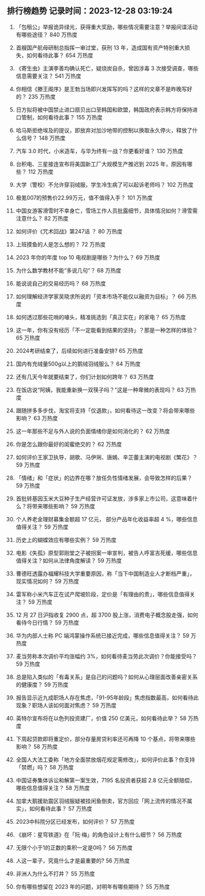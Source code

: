
## 排行榜趋势 记录时间：2023-12-28 03:19:24
  
  1. 「包租公」举报诡异绿光，获得重大奖励，哪些情况需要注意？举报间谍活动有哪些途径？ 840 万热度
    
  2. 首艘国产航母研制总指挥一审过堂，获刑 13 年，造成国有资产特别重大损失，如何看待此事？ 654 万热度
    
  3. 《寄生虫》主演李善均确认死亡，疑烧炭自杀，曾因涉毒 3 次接受调查，哪些信息需要关注？ 541 万热度
    
  4. 你相信《滕王阁序》是王勃当场即兴发挥写的吗？这样的文章不是昨晚写好的？ 235 万热度
    
  5. 日方拟将被中国禁止进口扇贝出口至韩国和欧盟，韩国政府表示韩方将保持进口管制，如何看待此事？ 155 万热度
    
  6. 哈马斯拒绝埃及的提议，即放弃对加沙地带的控制以换取永久停火，释放了什么信号？ 148 万热度
    
  7. 汽车 3.0 时代，小米造车，与华为终有一战？你更看好谁？ 130 万热度
    
  8. 台积电、三星接连宣布将美国新工厂大规模生产推迟到 2025 年，原因有哪些？ 112 万热度
    
  9. 大学（警校）不允许穿羽绒服，学生冷生病了可以起诉老师吗？ 102 万热度
    
  10. 极氪007的预售价22.99万元，值不值得入手？ 101 万热度
    
  11. 中国女游客滑雪时不幸身亡，雪场工作人员批露细节，具体情况如何？滑雪需注意什么？ 82 万热度
    
  12. 如何评价《咒术回战》第247话 ？ 80 万热度
    
  13. 上班摸鱼的人是怎么想的？ 72 万热度
    
  14. 2023 年你的年度 top 10 电视剧是哪些？为什么？ 69 万热度
    
  15. 为什么数学教材不能“多说几句”？ 68 万热度
    
  16. 能说说自己的交易经历吗？ 68 万热度
    
  17. 如何理解经济学家吴晓求所说的「资本市场不能仅以融资为目标」？ 66 万热度
    
  18. 如何透过那些花哨的噱头，精准挑选到「真正实在」的家电？ 65 万热度
    
  19. 这一年，你有没有经历「不一定能看到结果的坚持」？那是一种怎样的体验？ 65 万热度
    
  20. 2024考研结束了，后续如何进行准备安排? 65 万热度
    
  21. 国内有充绒量500g以上的鹅绒羽绒服么？ 64 万热度
    
  22. 还有几天今年就要结束了，你们计划如何跨年？ 63 万热度
    
  23. 在饭店说“阿姨，我能重新换一双筷子吗？”这是一种卑微的表现吗？ 63 万热度
    
  24. 跟随拼多多步伐，淘宝将支持「仅退款」，如何看待这一改变？将会带来哪些影响？ 63 万热度
    
  25. 这一年那些不足与外人说的负面情绪你是如何消化的？ 62 万热度
    
  26. 你是怎么跟你最好的闺蜜绝交的？ 62 万热度
    
  27. 如何评价王家卫执导，胡歌、马伊琍、唐嫣、辛芷蕾主演的电视剧《繁花》？ 59 万热度
    
  28. 「情绪」和「症状」的边界在哪？放任负性情绪发展，会导致怎样的后果？ 59 万热度
    
  29. 首批转基因玉米大豆种子生产经营许可证发放，涉多家上市公司，这意味着什么？将带来哪些影响？ 59 万热度
    
  30. 个人养老金理财募集金额超 17 亿元， 部分产品年化收益率超 4 %，哪些信息值得关注？ 59 万热度
    
  31. 历史上的蝴蝶效应有哪些实例？ 59 万热度
    
  32. 电影《失孤》原型郭刚堂之子被拐案一审宣判，被告人呼富吉死缓，哪些信息值得关注？如何从法律角度解读？ 59 万热度
    
  33. 曹德旺透露办福耀科技大学重要原因，称「当下中国制造业人才断档严重」，现实情况如何？ 59 万热度
    
  34. 雷军称小米汽车正在试产爬坡阶段，定价是「有理由的贵」，哪些信息值得关注？ 59 万热度
    
  35. 12 月 27 日沪指收复 2900 点，超 3700 股上涨，消费电子概念股走强，如何看待今日行情？ 59 万热度
    
  36. 华为内部人士称 PC 端鸿蒙操作系统已接近完成，哪些信息值得关注？ 59 万热度
    
  37. 麦当劳称本次调价平均涨幅约 3%，如何看待麦当劳此次调价？你能接受吗？ 59 万热度
    
  38. 总是陷入类似的「有毒关系」是自己的问题吗？如何从心理层面改善亲密关系的健康度？ 59 万热度
    
  39. 报告显示近九成职场人存在焦虑，「91-95年龄段」焦虑指数最高，如何看待此现象？职场人该如何面对焦虑？ 59 万热度
    
  40. 英特尔宣布将在以色列投资建厂，价值 250 亿美元，如何看待此举？ 58 万热度
    
  41. 下周起贷款即将重定价，部分存量房贷利率还可再降 10 个基点，将带来哪些影响？ 58 万热度
    
  42. 全国人大法工委称「地方全面禁放烟花规定需修改」，如何评价此事？你支持「禁燃」吗？ 58 万热度
    
  43. 中国证券集体诉讼和解第一案生效，7195 名投资者获超 2.8 亿元全额赔偿，哪些信息值得关注？ 58 万热度
    
  44. 加拿大鹅援助震区羽绒服疑被挂闲鱼倒卖，官方回应「网上流传的情况不属实」，如何看待此事？ 57 万热度
    
  45. 2023中科院分区已经发布，如何评价？ 57 万热度
    
  46. 《崩坏：星穹铁道》在「阮·梅」的角色设计上有什么细节？ 56 万热度
    
  47. 无限个小于1的正数的乘积一定是0吗？ 56 万热度
    
  48. 人这一辈子，究竟什么才是最重要的? 56 万热度
    
  49. 非洲人为什么不打井？ 55 万热度
    
  50. 你有哪些想留在 2023 年的问题，对明年有哪些期待？ 55 万热度
    